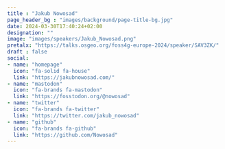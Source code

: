 ```yaml
---
title : "Jakub Nowosad"
page_header_bg : "images/background/page-title-bg.jpg"
date: 2024-03-30T17:40:24+02:00
designation: ""
image: "images/speakers/Jakub_Nowosad.png"
pretalx: "https://talks.osgeo.org/foss4g-europe-2024/speaker/SAV3ZK/"
draft : false
social:
- name: "homepage"
  icon: "fa-solid fa-house"
  link: "https://jakubnowosad.com/"
- name: "mastodon"
  icon: "fa-brands fa-mastodon"
  link: "https://fosstodon.org/@nowosad"
- name: "twitter"
  icon: "fa-brands fa-twitter"
  link: "https://twitter.com/jakub_nowosad"
- name: "github"
  icon: "fa-brands fa-github"
  link: "https://github.com/Nowosad"
---
```

